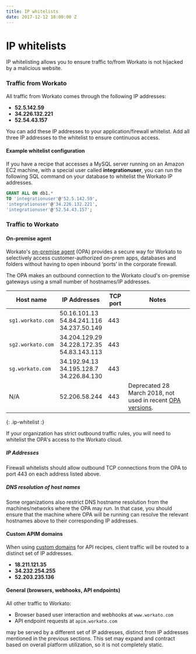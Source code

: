 ```yaml
---
title: IP whitelists
date: 2017-12-12 18:00:00 Z
---
```


# IP whitelists
IP whitelisting allows you to ensure traffic to/from Workato is not hijacked by a malicious website.

### Traffic from Workato
All traffic from Workato comes through the following IP addresses:

- **52.5.142.59**
- **34.226.132.221**
- **52.54.43.157**

You can add these IP addresses to your application/firewall whitelist. Add all three IP addresses to the whitelist to ensure continuous access.

#### Example whitelist configuration
If you have a recipe that accesses a MySQL server running on an Amazon EC2 machine, with a special user called **integrationuser**, you can run the following SQL command on your database to whitelist the Workato IP addresses.

```sql
GRANT ALL ON db1.*
TO 'integrationuser'@'52.5.142.59',
'integrationuser'@'34.226.132.221',
'integrationuser'@'52.54.43.157';
```

### Traffic to Workato

#### On-premise agent
Workato's [on-premise agent](/on-prem.md) (OPA) provides a secure way for Workato to selectively access customer-authorized on-prem apps, databases and folders without having to open inbound ‘ports’ in the corporate firewall.

The OPA makes an outbound connection to the Workato cloud's on-premise gateways using a small number of hostnames/IP addresses.

| Host name | IP Addresses | TCP port | Notes |
| ------------- | ------------- | ---- | ---- |
| `sg1.workato.com` | 50.16.101.13<br>54.84.241.116<br>34.237.50.149 | 443 | |
| `sg2.workato.com` | 34.204.129.29<br>34.228.172.35<br>54.83.143.113 | 443 | |
| `sg.workato.com` | 34.192.94.13<br>34.195.128.7<br>34.226.84.130 | 443 | |
| N/A | 52.206.58.244 | 443 | Deprecated 28 March 2018, not used in recent [OPA versions](/on-prem/agents/versions.md). |
{: .ip-whitelist :}

If your organization has strict outbound traffic rules, you will need to whitelist the OPA's access to the Workato cloud.

##### IP Addresses

Firewall whitelists should allow outbound TCP connections from the OPA to port 443 on each address listed above.

##### DNS resolution of host names

Some organizations also restrict DNS hostname resolution from the machines/networks where the OPA may run. In that case, you should ensure that the machine where OPA will be running can resolve the relevant hostnames above to their corresponding IP addresses.

#### Custom APIM domains
When using [custom domains](/api-mgmt/custom-domain.md) for API recipes, client traffic will be routed to a distinct set of IP addresses.

- **18.211.121.35**
- **34.232.254.255**
- **52.203.235.136**

#### General (browsers, webhooks, API endpoints)
All other traffic to Workato:

- Browser based user interaction and webhooks at `www.workato.com`
- API endpoint requests at `apim.workato.com`

may be served by a different set of IP addresses, distinct from IP addresses mentioned in the previous sections. This set may expand and contract based on overall platform utilization, so it is not completely static.
